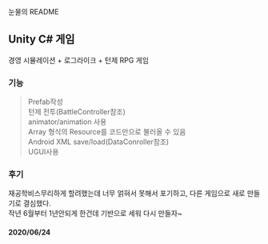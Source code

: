 눈물의 README   
## Unity C# 게임   
경영 시뮬레이션 + 로그라이크 + 턴제 RPG 게임   

### 기능   
>Prefab작성   
>턴제 전투(BattleController참조)    
>animator/animation 사용   
>Array 형식의 Resource를 코드만으로 불러올 수 있음   
>Android XML save/load(DataConroller참조)   
>UGUI사용   

### 후기   
재공학비스무리하게 할려했는데 너무 얽혀서 못해서 포기하고, 다른 게임으로 새로 만들기로 결심했다.   
작년 6월부터 1년안되게 한건데 기반으로 세워 다시 만들자~   


#### 2020/06/24